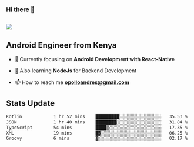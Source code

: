 ### Hi there 👋
<h2 align="left"><img src="https://readme-typing-svg.herokuapp.com?color='blue'&lines=I'm+Andrew+Opollo😊;Welcome+to+my+Github😜"> </h2>

## Android Engineer from Kenya


- 🌱 Currently focusing on **Android Development with React-Native**

- 🔭 Also learning **NodeJs** for Backend Development

- 📫 How to reach me **opolloandres@gmail.com**


## Stats Update
<!--START_SECTION:waka-->

```txt
Kotlin            1 hr 52 mins    █████████░░░░░░░░░░░░░░░░   35.53 %
JSON              1 hr 40 mins    ████████░░░░░░░░░░░░░░░░░   31.84 %
TypeScript        54 mins         ████▒░░░░░░░░░░░░░░░░░░░░   17.35 %
XML               19 mins         █▓░░░░░░░░░░░░░░░░░░░░░░░   06.25 %
Groovy            6 mins          ▓░░░░░░░░░░░░░░░░░░░░░░░░   02.17 %
```

<!--END_SECTION:waka-->


